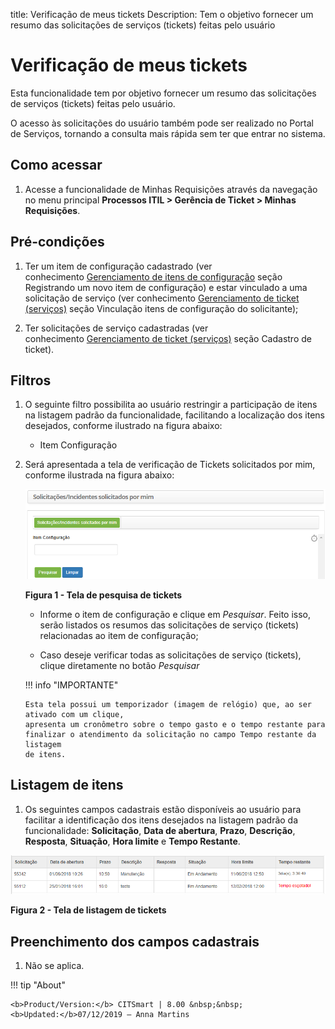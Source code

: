 title: Verificação de meus tickets
Description: Tem o objetivo fornecer um resumo das solicitações de serviços
(tickets) feitas pelo usuário

# Verificação de meus tickets

Esta funcionalidade tem por objetivo fornecer um resumo das solicitações de
serviços (tickets) feitas pelo usuário.

O acesso às solicitações do usuário também pode ser realizado no Portal de
Serviços, tornando a consulta mais rápida sem ter que entrar no sistema.

Como acessar
------------

1.  Acesse a funcionalidade de Minhas Requisições através da navegação no menu
    principal **Processos ITIL > Gerência de Ticket > Minhas
    Requisições**.

Pré-condições
-------------

1.  Ter um item de configuração cadastrado (ver conhecimento [Gerenciamento de
    itens de
    configuração](https://itsm.citsmartcloud.com/citsmart/pages/knowledgeBasePortal/knowledgeBasePortal.load#/knowledge/754) seção
    Registrando um novo item de configuração) e estar vinculado a uma
    solicitação de serviço (ver conhecimento [Gerenciamento de ticket
    (serviços)](https://itsm.citsmartcloud.com/citsmart/pages/knowledgeBasePortal/knowledgeBasePortal.load#/knowledge/4558) seção
    Vinculação itens de configuração do solicitante);

2.  Ter solicitações de serviço cadastradas (ver conhecimento [Gerenciamento de
    ticket
    (serviços)](https://itsm.citsmartcloud.com/citsmart/pages/knowledgeBasePortal/knowledgeBasePortal.load#/knowledge/4558) seção
    Cadastro de ticket).

Filtros
-------

1.  O seguinte filtro possibilita ao usuário restringir a participação de itens
    na listagem padrão da funcionalidade, facilitando a localização dos itens
    desejados, conforme ilustrado na figura abaixo:

    -  Item Configuração

1.  Será apresentada a tela de verificação de Tickets solicitados por mim,
    conforme ilustrada na figura abaixo:

    ![Criar conta](images/verify-ticket-1.png)

    **Figura 1 - Tela de pesquisa de tickets**

    -   Informe o item de configuração e clique em *Pesquisar*. Feito isso, serão
    listados os resumos das solicitações de serviço (tickets) relacionadas ao
    item de configuração;

    -   Caso deseje verificar todas as solicitações de serviço (tickets), clique
    diretamente no botão *Pesquisar*

    !!! info "IMPORTANTE"

        Esta tela possui um temporizador (imagem de relógio) que, ao ser ativado com um clique,
        apresenta um cronômetro sobre o tempo gasto e o tempo restante para
        finalizar o atendimento da solicitação no campo Tempo restante da listagem
        de itens.

Listagem de itens
-----------------

1.  Os seguintes campos cadastrais estão disponíveis ao usuário para facilitar a
    identificação dos itens desejados na listagem padrão da funcionalidade:
    **Solicitação**, **Data de abertura**, **Prazo**, **Descrição**,
    **Resposta**, **Situação**, **Hora limite** e **Tempo Restante**.

![Criar conta](images/verify-ticket-3.png)

**Figura 2 - Tela de listagem de tickets**
    

Preenchimento dos campos cadastrais
-----------------------------------

1.  Não se aplica.


!!! tip "About"

    <b>Product/Version:</b> CITSmart | 8.00 &nbsp;&nbsp;
    <b>Updated:</b>07/12/2019 – Anna Martins
